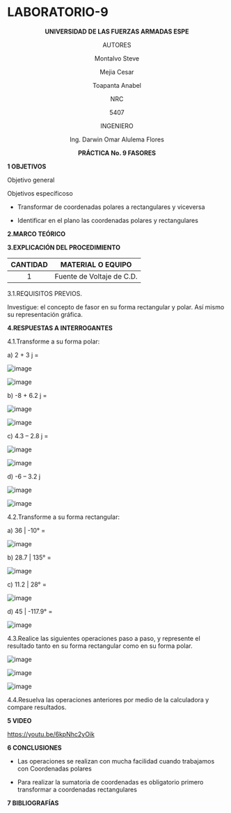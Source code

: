 # LABORATORIO-9

<div align="center">

**UNIVERSIDAD DE LAS FUERZAS ARMADAS ESPE**

AUTORES

Montalvo Steve
  
Mejia Cesar
  
Toapanta Anabel  

NRC
  
5407

INGENIERO

Ing. Darwin Omar Alulema Flores

**PRÁCTICA No. 9 FASORES**
  
</div>

**1 OBJETIVOS**



Objetivo general



Objetivos específicoso

* Transformar de coordenadas polares a rectangulares y viceversa

* Identificar en el plano las coordenadas polares y rectangulares


**2.MARCO TEÓRICO**



**3.EXPLICACIÓN DEL PROCEDIMIENTO**

<div align="center">
     
|**CANTIDAD**|       **MATERIAL O EQUIPO**      |
|    :---:   |              :---:               | 
|      1     |     Fuente de Voltaje de C.D.    |
  
</div>

3.1.REQUISITOS PREVIOS.

Investigue: el concepto de fasor en su forma rectangular y polar. Así mismo su representación gráfica.


**4.RESPUESTAS A INTERROGANTES**

4.1.Transforme a su forma polar:

a)	2 + 3 j =

![image](https://user-images.githubusercontent.com/85134094/133016007-d837124f-0574-4fbc-b9ee-33e872eba798.png)

![image](https://user-images.githubusercontent.com/85134094/133016021-9e10ef30-ba6f-4acc-a061-6b27081351f7.png)


b)	-8 + 6.2 j =

![image](https://user-images.githubusercontent.com/85134094/133016046-390ae16d-15b0-4041-b248-858767e940fc.png)

![image](https://user-images.githubusercontent.com/85134094/133016056-bd3f0fc9-0a97-4c0d-ba7e-475a5bf94888.png)


c)	4.3 – 2.8 j =
 
![image](https://user-images.githubusercontent.com/85134094/133016078-e3bcf28a-4bc6-42e6-a39d-17c88e51ce3e.png)

![image](https://user-images.githubusercontent.com/85134094/133016100-3829eae0-c12d-4fa2-b23e-b154f6d456e6.png)

d) -6 – 3.2 j

![image](https://user-images.githubusercontent.com/85134094/133016127-9201d9de-68f5-4dbf-8215-81eef3a628e4.png)

![image](https://user-images.githubusercontent.com/85134094/133016134-2fdd0ed2-53c9-409b-b9d2-da23b7d21712.png)


4.2.Transforme a su forma rectangular:

a)	36 | -10° =
 
![image](https://user-images.githubusercontent.com/85134094/133018361-392d4da7-9729-4d82-9ed8-c45da768210f.png)

b)	28.7 | 135° =
 
![image](https://user-images.githubusercontent.com/85134094/133018335-b9b8d3d8-bb03-4510-9962-86f771fb599e.png)

c)	11.2 | 28° =

![image](https://user-images.githubusercontent.com/85134094/133018304-2a4f8f2a-a71b-4a3c-9d3d-93e7cec3565e.png)

d)	45 | -117.9° =

![image](https://user-images.githubusercontent.com/85134094/133018268-fb247f81-f4d3-44ef-bdea-7451dbc03d85.png)

4.3.Realice las siguientes operaciones paso a paso, y represente el resultado tanto en su
forma rectangular como en su forma polar.

![image](https://user-images.githubusercontent.com/85134094/133104073-1465bfbb-0ab4-4885-ad04-b744c60582f0.png)

![image](https://user-images.githubusercontent.com/85134094/133104132-ae67c6f6-72b7-41f3-9565-b342a4ef1397.png)

![image](https://user-images.githubusercontent.com/85134094/133105108-28a1954e-f4d5-4a3b-ad51-b9482967ee73.png)


4.4.Resuelva las operaciones anteriores por medio de la calculadora y compare
resultados.

**5 VIDEO** 

https://youtu.be/6kpNhc2yOik

**6 CONCLUSIONES** 

* Las operaciones se realizan con mucha facilidad cuando trabajamos con Coordenadas polares

* Para realizar la sumatoria de coordenadas es obligatorio primero transformar a coordenadas rectangulares


**7 BIBLIOGRAFÍAS**

